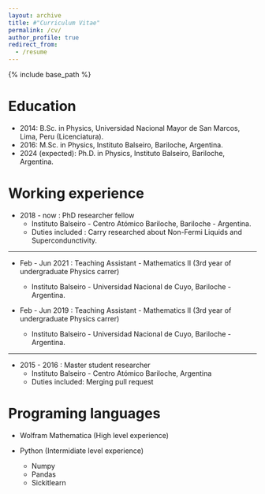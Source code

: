 ```yaml
---
layout: archive
title: #"Curriculum Vitae"
permalink: /cv/
author_profile: true
redirect_from:
  - /resume
---
```


{% include base_path %}

Education
======
* 2014: B.Sc. in Physics, Universidad Nacional Mayor de San Marcos, Lima, Peru (Licenciatura).
* 2016: M.Sc. in Physics, Instituto Balseiro, Bariloche, Argentina.
* 2024 (expected): Ph.D. in Physics, Instituto Balseiro, Bariloche, Argentina.

Working experience 
====== 
* 2018 - now : PhD researcher fellow
  * Instituto Balseiro - Centro Atómico Bariloche, Bariloche - Argentina.
  * Duties included : Carry researched about Non-Fermi Liquids and Supercondunctivity.

---
* Feb - Jun 2021 : Teaching Assistant - Mathematics II (3rd year of undergraduate Physics carrer) 
  * Instituto Balseiro - Universidad Nacional de Cuyo, Bariloche - Argentina.

* Feb - Jun 2019 : Teaching Assistant - Mathematics II (3rd year of undergraduate Physics carrer) 
  * Instituto Balseiro - Universidad Nacional de Cuyo, Bariloche - Argentina.

----
* 2015 - 2016 : Master student researcher
  * Instituto Balseiro - Centro Atómico Bariloche, Argentina
  * Duties included: Merging pull request
  
  
Programing languages
======
* Wolfram Mathematica (High level experience)

* Python (Intermidiate level experience)
  * Numpy
  * Pandas
  * Sickitlearn

<!---* SQL (Low level experience)

<!--- Publications
======
 <ul>{% for post in site.publications %}
    {% include archive-single-cv.html %}
  {% endfor %}</ul>
  
Talks
======
(<ul>{% for post in site.talks %})
    {% include archive-single-talk-cv.html %}
  {% endfor %}</ul>
  
Teaching
======
 <ul>{% for post in site.teaching %}
  {% include archive-single-cv.html %}
  {% endfor %}</ul>
  
Service and leadership
======
  *Currently signed in to 43 different slack teams --->

